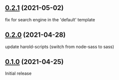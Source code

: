 ## [0.2.1](https://github.com/juliancwirko/create-harold-app/releases/tag/v0.2.1) (2021-05-02)

fix for search engine in the 'default' template

## [0.2.0](https://github.com/juliancwirko/create-harold-app/releases/tag/v0.2.0) (2021-04-28)

update harold-scripts (switch from node-sass to sass)

## [0.1.0](https://github.com/juliancwirko/create-harold-app/releases/tag/v0.1.0) (2021-04-25)

Initial release
